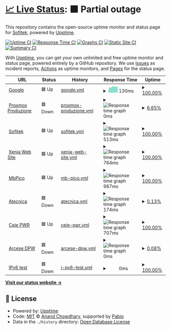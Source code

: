 # [📈 Live Status](https://status.sofitek.it): <!--live status--> **🟧 Partial outage**

This repository contains the open-source uptime monitor and status page for [Sofitek](https://status.sofitek.it), powered by [Upptime](https://github.com/upptime/upptime).

[![Uptime CI](https://github.com/Sofitek/upptime/workflows/Uptime%20CI/badge.svg)](https://github.com/Sofitek/upptime/actions?query=workflow%3A%22Uptime+CI%22)
[![Response Time CI](https://github.com/Sofitek/upptime/workflows/Response%20Time%20CI/badge.svg)](https://github.com/Sofitek/upptime/actions?query=workflow%3A%22Response+Time+CI%22)
[![Graphs CI](https://github.com/Sofitek/upptime/workflows/Graphs%20CI/badge.svg)](https://github.com/Sofitek/upptime/actions?query=workflow%3A%22Graphs+CI%22)
[![Static Site CI](https://github.com/Sofitek/upptime/workflows/Static%20Site%20CI/badge.svg)](https://github.com/Sofitek/upptime/actions?query=workflow%3A%22Static+Site+CI%22)
[![Summary CI](https://github.com/Sofitek/upptime/workflows/Summary%20CI/badge.svg)](https://github.com/Sofitek/upptime/actions?query=workflow%3A%22Summary+CI%22)

With [Upptime](https://upptime.js.org), you can get your own unlimited and free uptime monitor and status page, powered entirely by a GitHub repository. We use [Issues](https://github.com/Sofitek/upptime/issues) as incident reports, [Actions](https://github.com/Sofitek/upptime/actions) as uptime monitors, and [Pages](https://status.sofitek.it) for the status page.

<!--start: status pages-->
<!-- This summary is generated by Upptime (https://github.com/upptime/upptime) -->
<!-- Do not edit this manually, your changes will be overwritten -->
<!-- prettier-ignore -->
| URL | Status | History | Response Time | Uptime |
| --- | ------ | ------- | ------------- | ------ |
| <img alt="" src="https://icons.duckduckgo.com/ip3/www.google.com.ico" height="13"> [Google](https://www.google.com) | 🟩 Up | [google.yml](https://github.com/sofitekit/upptime/commits/HEAD/history/google.yml) | <details><summary><img alt="Response time graph" src="./graphs/google/response-time-week.png" height="20"> 130ms</summary><br><a href="https://status.sofitek.it/history/google"><img alt="Response time 130" src="https://img.shields.io/endpoint?url=https%3A%2F%2Fraw.githubusercontent.com%2Fsofitekit%2Fupptime%2FHEAD%2Fapi%2Fgoogle%2Fresponse-time.json"></a><br><a href="https://status.sofitek.it/history/google"><img alt="24-hour response time 130" src="https://img.shields.io/endpoint?url=https%3A%2F%2Fraw.githubusercontent.com%2Fsofitekit%2Fupptime%2FHEAD%2Fapi%2Fgoogle%2Fresponse-time-day.json"></a><br><a href="https://status.sofitek.it/history/google"><img alt="7-day response time 130" src="https://img.shields.io/endpoint?url=https%3A%2F%2Fraw.githubusercontent.com%2Fsofitekit%2Fupptime%2FHEAD%2Fapi%2Fgoogle%2Fresponse-time-week.json"></a><br><a href="https://status.sofitek.it/history/google"><img alt="30-day response time 130" src="https://img.shields.io/endpoint?url=https%3A%2F%2Fraw.githubusercontent.com%2Fsofitekit%2Fupptime%2FHEAD%2Fapi%2Fgoogle%2Fresponse-time-month.json"></a><br><a href="https://status.sofitek.it/history/google"><img alt="1-year response time 130" src="https://img.shields.io/endpoint?url=https%3A%2F%2Fraw.githubusercontent.com%2Fsofitekit%2Fupptime%2FHEAD%2Fapi%2Fgoogle%2Fresponse-time-year.json"></a></details> | <details><summary><a href="https://status.sofitek.it/history/google">100.00%</a></summary><a href="https://status.sofitek.it/history/google"><img alt="All-time uptime 100.00%" src="https://img.shields.io/endpoint?url=https%3A%2F%2Fraw.githubusercontent.com%2Fsofitekit%2Fupptime%2FHEAD%2Fapi%2Fgoogle%2Fuptime.json"></a><br><a href="https://status.sofitek.it/history/google"><img alt="24-hour uptime 100.00%" src="https://img.shields.io/endpoint?url=https%3A%2F%2Fraw.githubusercontent.com%2Fsofitekit%2Fupptime%2FHEAD%2Fapi%2Fgoogle%2Fuptime-day.json"></a><br><a href="https://status.sofitek.it/history/google"><img alt="7-day uptime 100.00%" src="https://img.shields.io/endpoint?url=https%3A%2F%2Fraw.githubusercontent.com%2Fsofitekit%2Fupptime%2FHEAD%2Fapi%2Fgoogle%2Fuptime-week.json"></a><br><a href="https://status.sofitek.it/history/google"><img alt="30-day uptime 100.00%" src="https://img.shields.io/endpoint?url=https%3A%2F%2Fraw.githubusercontent.com%2Fsofitekit%2Fupptime%2FHEAD%2Fapi%2Fgoogle%2Fuptime-month.json"></a><br><a href="https://status.sofitek.it/history/google"><img alt="1-year uptime 100.00%" src="https://img.shields.io/endpoint?url=https%3A%2F%2Fraw.githubusercontent.com%2Fsofitekit%2Fupptime%2FHEAD%2Fapi%2Fgoogle%2Fuptime-year.json"></a></details>
| <img alt="" src="https://icons.duckduckgo.com/ip3/pmx-master.sofitek.it.ico" height="13"> [Proxmox Produzione](https://pmx-master.sofitek.it) | 🟥 Down | [proxmox-produzione.yml](https://github.com/sofitekit/upptime/commits/HEAD/history/proxmox-produzione.yml) | <details><summary><img alt="Response time graph" src="./graphs/proxmox-produzione/response-time-week.png" height="20"> 0ms</summary><br><a href="https://status.sofitek.it/history/proxmox-produzione"><img alt="Response time 0" src="https://img.shields.io/endpoint?url=https%3A%2F%2Fraw.githubusercontent.com%2Fsofitekit%2Fupptime%2FHEAD%2Fapi%2Fproxmox-produzione%2Fresponse-time.json"></a><br><a href="https://status.sofitek.it/history/proxmox-produzione"><img alt="24-hour response time 0" src="https://img.shields.io/endpoint?url=https%3A%2F%2Fraw.githubusercontent.com%2Fsofitekit%2Fupptime%2FHEAD%2Fapi%2Fproxmox-produzione%2Fresponse-time-day.json"></a><br><a href="https://status.sofitek.it/history/proxmox-produzione"><img alt="7-day response time 0" src="https://img.shields.io/endpoint?url=https%3A%2F%2Fraw.githubusercontent.com%2Fsofitekit%2Fupptime%2FHEAD%2Fapi%2Fproxmox-produzione%2Fresponse-time-week.json"></a><br><a href="https://status.sofitek.it/history/proxmox-produzione"><img alt="30-day response time 0" src="https://img.shields.io/endpoint?url=https%3A%2F%2Fraw.githubusercontent.com%2Fsofitekit%2Fupptime%2FHEAD%2Fapi%2Fproxmox-produzione%2Fresponse-time-month.json"></a><br><a href="https://status.sofitek.it/history/proxmox-produzione"><img alt="1-year response time 0" src="https://img.shields.io/endpoint?url=https%3A%2F%2Fraw.githubusercontent.com%2Fsofitekit%2Fupptime%2FHEAD%2Fapi%2Fproxmox-produzione%2Fresponse-time-year.json"></a></details> | <details><summary><a href="https://status.sofitek.it/history/proxmox-produzione">6.65%</a></summary><a href="https://status.sofitek.it/history/proxmox-produzione"><img alt="All-time uptime 6.65%" src="https://img.shields.io/endpoint?url=https%3A%2F%2Fraw.githubusercontent.com%2Fsofitekit%2Fupptime%2FHEAD%2Fapi%2Fproxmox-produzione%2Fuptime.json"></a><br><a href="https://status.sofitek.it/history/proxmox-produzione"><img alt="24-hour uptime 6.65%" src="https://img.shields.io/endpoint?url=https%3A%2F%2Fraw.githubusercontent.com%2Fsofitekit%2Fupptime%2FHEAD%2Fapi%2Fproxmox-produzione%2Fuptime-day.json"></a><br><a href="https://status.sofitek.it/history/proxmox-produzione"><img alt="7-day uptime 6.65%" src="https://img.shields.io/endpoint?url=https%3A%2F%2Fraw.githubusercontent.com%2Fsofitekit%2Fupptime%2FHEAD%2Fapi%2Fproxmox-produzione%2Fuptime-week.json"></a><br><a href="https://status.sofitek.it/history/proxmox-produzione"><img alt="30-day uptime 6.65%" src="https://img.shields.io/endpoint?url=https%3A%2F%2Fraw.githubusercontent.com%2Fsofitekit%2Fupptime%2FHEAD%2Fapi%2Fproxmox-produzione%2Fuptime-month.json"></a><br><a href="https://status.sofitek.it/history/proxmox-produzione"><img alt="1-year uptime 6.65%" src="https://img.shields.io/endpoint?url=https%3A%2F%2Fraw.githubusercontent.com%2Fsofitekit%2Fupptime%2FHEAD%2Fapi%2Fproxmox-produzione%2Fuptime-year.json"></a></details>
| <img alt="" src="https://icons.duckduckgo.com/ip3/sofitek.it.ico" height="13"> [Sofitek](https://sofitek.it) | 🟩 Up | [sofitek.yml](https://github.com/sofitekit/upptime/commits/HEAD/history/sofitek.yml) | <details><summary><img alt="Response time graph" src="./graphs/sofitek/response-time-week.png" height="20"> 513ms</summary><br><a href="https://status.sofitek.it/history/sofitek"><img alt="Response time 513" src="https://img.shields.io/endpoint?url=https%3A%2F%2Fraw.githubusercontent.com%2Fsofitekit%2Fupptime%2FHEAD%2Fapi%2Fsofitek%2Fresponse-time.json"></a><br><a href="https://status.sofitek.it/history/sofitek"><img alt="24-hour response time 513" src="https://img.shields.io/endpoint?url=https%3A%2F%2Fraw.githubusercontent.com%2Fsofitekit%2Fupptime%2FHEAD%2Fapi%2Fsofitek%2Fresponse-time-day.json"></a><br><a href="https://status.sofitek.it/history/sofitek"><img alt="7-day response time 513" src="https://img.shields.io/endpoint?url=https%3A%2F%2Fraw.githubusercontent.com%2Fsofitekit%2Fupptime%2FHEAD%2Fapi%2Fsofitek%2Fresponse-time-week.json"></a><br><a href="https://status.sofitek.it/history/sofitek"><img alt="30-day response time 513" src="https://img.shields.io/endpoint?url=https%3A%2F%2Fraw.githubusercontent.com%2Fsofitekit%2Fupptime%2FHEAD%2Fapi%2Fsofitek%2Fresponse-time-month.json"></a><br><a href="https://status.sofitek.it/history/sofitek"><img alt="1-year response time 513" src="https://img.shields.io/endpoint?url=https%3A%2F%2Fraw.githubusercontent.com%2Fsofitekit%2Fupptime%2FHEAD%2Fapi%2Fsofitek%2Fresponse-time-year.json"></a></details> | <details><summary><a href="https://status.sofitek.it/history/sofitek">100.00%</a></summary><a href="https://status.sofitek.it/history/sofitek"><img alt="All-time uptime 100.00%" src="https://img.shields.io/endpoint?url=https%3A%2F%2Fraw.githubusercontent.com%2Fsofitekit%2Fupptime%2FHEAD%2Fapi%2Fsofitek%2Fuptime.json"></a><br><a href="https://status.sofitek.it/history/sofitek"><img alt="24-hour uptime 100.00%" src="https://img.shields.io/endpoint?url=https%3A%2F%2Fraw.githubusercontent.com%2Fsofitekit%2Fupptime%2FHEAD%2Fapi%2Fsofitek%2Fuptime-day.json"></a><br><a href="https://status.sofitek.it/history/sofitek"><img alt="7-day uptime 100.00%" src="https://img.shields.io/endpoint?url=https%3A%2F%2Fraw.githubusercontent.com%2Fsofitekit%2Fupptime%2FHEAD%2Fapi%2Fsofitek%2Fuptime-week.json"></a><br><a href="https://status.sofitek.it/history/sofitek"><img alt="30-day uptime 100.00%" src="https://img.shields.io/endpoint?url=https%3A%2F%2Fraw.githubusercontent.com%2Fsofitekit%2Fupptime%2FHEAD%2Fapi%2Fsofitek%2Fuptime-month.json"></a><br><a href="https://status.sofitek.it/history/sofitek"><img alt="1-year uptime 100.00%" src="https://img.shields.io/endpoint?url=https%3A%2F%2Fraw.githubusercontent.com%2Fsofitekit%2Fupptime%2FHEAD%2Fapi%2Fsofitek%2Fuptime-year.json"></a></details>
| <img alt="" src="https://icons.duckduckgo.com/ip3/www.xeniahs.com.ico" height="13"> [Xenia Web Site](https://www.xeniahs.com) | 🟩 Up | [xenia-web-site.yml](https://github.com/sofitekit/upptime/commits/HEAD/history/xenia-web-site.yml) | <details><summary><img alt="Response time graph" src="./graphs/xenia-web-site/response-time-week.png" height="20"> 764ms</summary><br><a href="https://status.sofitek.it/history/xenia-web-site"><img alt="Response time 764" src="https://img.shields.io/endpoint?url=https%3A%2F%2Fraw.githubusercontent.com%2Fsofitekit%2Fupptime%2FHEAD%2Fapi%2Fxenia-web-site%2Fresponse-time.json"></a><br><a href="https://status.sofitek.it/history/xenia-web-site"><img alt="24-hour response time 764" src="https://img.shields.io/endpoint?url=https%3A%2F%2Fraw.githubusercontent.com%2Fsofitekit%2Fupptime%2FHEAD%2Fapi%2Fxenia-web-site%2Fresponse-time-day.json"></a><br><a href="https://status.sofitek.it/history/xenia-web-site"><img alt="7-day response time 764" src="https://img.shields.io/endpoint?url=https%3A%2F%2Fraw.githubusercontent.com%2Fsofitekit%2Fupptime%2FHEAD%2Fapi%2Fxenia-web-site%2Fresponse-time-week.json"></a><br><a href="https://status.sofitek.it/history/xenia-web-site"><img alt="30-day response time 764" src="https://img.shields.io/endpoint?url=https%3A%2F%2Fraw.githubusercontent.com%2Fsofitekit%2Fupptime%2FHEAD%2Fapi%2Fxenia-web-site%2Fresponse-time-month.json"></a><br><a href="https://status.sofitek.it/history/xenia-web-site"><img alt="1-year response time 764" src="https://img.shields.io/endpoint?url=https%3A%2F%2Fraw.githubusercontent.com%2Fsofitekit%2Fupptime%2FHEAD%2Fapi%2Fxenia-web-site%2Fresponse-time-year.json"></a></details> | <details><summary><a href="https://status.sofitek.it/history/xenia-web-site">100.00%</a></summary><a href="https://status.sofitek.it/history/xenia-web-site"><img alt="All-time uptime 100.00%" src="https://img.shields.io/endpoint?url=https%3A%2F%2Fraw.githubusercontent.com%2Fsofitekit%2Fupptime%2FHEAD%2Fapi%2Fxenia-web-site%2Fuptime.json"></a><br><a href="https://status.sofitek.it/history/xenia-web-site"><img alt="24-hour uptime 100.00%" src="https://img.shields.io/endpoint?url=https%3A%2F%2Fraw.githubusercontent.com%2Fsofitekit%2Fupptime%2FHEAD%2Fapi%2Fxenia-web-site%2Fuptime-day.json"></a><br><a href="https://status.sofitek.it/history/xenia-web-site"><img alt="7-day uptime 100.00%" src="https://img.shields.io/endpoint?url=https%3A%2F%2Fraw.githubusercontent.com%2Fsofitekit%2Fupptime%2FHEAD%2Fapi%2Fxenia-web-site%2Fuptime-week.json"></a><br><a href="https://status.sofitek.it/history/xenia-web-site"><img alt="30-day uptime 100.00%" src="https://img.shields.io/endpoint?url=https%3A%2F%2Fraw.githubusercontent.com%2Fsofitekit%2Fupptime%2FHEAD%2Fapi%2Fxenia-web-site%2Fuptime-month.json"></a><br><a href="https://status.sofitek.it/history/xenia-web-site"><img alt="1-year uptime 100.00%" src="https://img.shields.io/endpoint?url=https%3A%2F%2Fraw.githubusercontent.com%2Fsofitekit%2Fupptime%2FHEAD%2Fapi%2Fxenia-web-site%2Fuptime-year.json"></a></details>
| <img alt="" src="https://icons.duckduckgo.com/ip3/www.mbpico.it.ico" height="13"> [MbPico](https://www.mbpico.it) | 🟩 Up | [mb-pico.yml](https://github.com/sofitekit/upptime/commits/HEAD/history/mb-pico.yml) | <details><summary><img alt="Response time graph" src="./graphs/mb-pico/response-time-week.png" height="20"> 987ms</summary><br><a href="https://status.sofitek.it/history/mb-pico"><img alt="Response time 987" src="https://img.shields.io/endpoint?url=https%3A%2F%2Fraw.githubusercontent.com%2Fsofitekit%2Fupptime%2FHEAD%2Fapi%2Fmb-pico%2Fresponse-time.json"></a><br><a href="https://status.sofitek.it/history/mb-pico"><img alt="24-hour response time 987" src="https://img.shields.io/endpoint?url=https%3A%2F%2Fraw.githubusercontent.com%2Fsofitekit%2Fupptime%2FHEAD%2Fapi%2Fmb-pico%2Fresponse-time-day.json"></a><br><a href="https://status.sofitek.it/history/mb-pico"><img alt="7-day response time 987" src="https://img.shields.io/endpoint?url=https%3A%2F%2Fraw.githubusercontent.com%2Fsofitekit%2Fupptime%2FHEAD%2Fapi%2Fmb-pico%2Fresponse-time-week.json"></a><br><a href="https://status.sofitek.it/history/mb-pico"><img alt="30-day response time 987" src="https://img.shields.io/endpoint?url=https%3A%2F%2Fraw.githubusercontent.com%2Fsofitekit%2Fupptime%2FHEAD%2Fapi%2Fmb-pico%2Fresponse-time-month.json"></a><br><a href="https://status.sofitek.it/history/mb-pico"><img alt="1-year response time 987" src="https://img.shields.io/endpoint?url=https%3A%2F%2Fraw.githubusercontent.com%2Fsofitekit%2Fupptime%2FHEAD%2Fapi%2Fmb-pico%2Fresponse-time-year.json"></a></details> | <details><summary><a href="https://status.sofitek.it/history/mb-pico">100.00%</a></summary><a href="https://status.sofitek.it/history/mb-pico"><img alt="All-time uptime 100.00%" src="https://img.shields.io/endpoint?url=https%3A%2F%2Fraw.githubusercontent.com%2Fsofitekit%2Fupptime%2FHEAD%2Fapi%2Fmb-pico%2Fuptime.json"></a><br><a href="https://status.sofitek.it/history/mb-pico"><img alt="24-hour uptime 100.00%" src="https://img.shields.io/endpoint?url=https%3A%2F%2Fraw.githubusercontent.com%2Fsofitekit%2Fupptime%2FHEAD%2Fapi%2Fmb-pico%2Fuptime-day.json"></a><br><a href="https://status.sofitek.it/history/mb-pico"><img alt="7-day uptime 100.00%" src="https://img.shields.io/endpoint?url=https%3A%2F%2Fraw.githubusercontent.com%2Fsofitekit%2Fupptime%2FHEAD%2Fapi%2Fmb-pico%2Fuptime-week.json"></a><br><a href="https://status.sofitek.it/history/mb-pico"><img alt="30-day uptime 100.00%" src="https://img.shields.io/endpoint?url=https%3A%2F%2Fraw.githubusercontent.com%2Fsofitekit%2Fupptime%2FHEAD%2Fapi%2Fmb-pico%2Fuptime-month.json"></a><br><a href="https://status.sofitek.it/history/mb-pico"><img alt="1-year uptime 100.00%" src="https://img.shields.io/endpoint?url=https%3A%2F%2Fraw.githubusercontent.com%2Fsofitekit%2Fupptime%2FHEAD%2Fapi%2Fmb-pico%2Fuptime-year.json"></a></details>
| <img alt="" src="https://icons.duckduckgo.com/ip3/www.atecnica.it.ico" height="13"> [Atecnica](https://www.atecnica.it) | 🟥 Down | [atecnica.yml](https://github.com/sofitekit/upptime/commits/HEAD/history/atecnica.yml) | <details><summary><img alt="Response time graph" src="./graphs/atecnica/response-time-week.png" height="20"> 174ms</summary><br><a href="https://status.sofitek.it/history/atecnica"><img alt="Response time 174" src="https://img.shields.io/endpoint?url=https%3A%2F%2Fraw.githubusercontent.com%2Fsofitekit%2Fupptime%2FHEAD%2Fapi%2Fatecnica%2Fresponse-time.json"></a><br><a href="https://status.sofitek.it/history/atecnica"><img alt="24-hour response time 174" src="https://img.shields.io/endpoint?url=https%3A%2F%2Fraw.githubusercontent.com%2Fsofitekit%2Fupptime%2FHEAD%2Fapi%2Fatecnica%2Fresponse-time-day.json"></a><br><a href="https://status.sofitek.it/history/atecnica"><img alt="7-day response time 174" src="https://img.shields.io/endpoint?url=https%3A%2F%2Fraw.githubusercontent.com%2Fsofitekit%2Fupptime%2FHEAD%2Fapi%2Fatecnica%2Fresponse-time-week.json"></a><br><a href="https://status.sofitek.it/history/atecnica"><img alt="30-day response time 174" src="https://img.shields.io/endpoint?url=https%3A%2F%2Fraw.githubusercontent.com%2Fsofitekit%2Fupptime%2FHEAD%2Fapi%2Fatecnica%2Fresponse-time-month.json"></a><br><a href="https://status.sofitek.it/history/atecnica"><img alt="1-year response time 174" src="https://img.shields.io/endpoint?url=https%3A%2F%2Fraw.githubusercontent.com%2Fsofitekit%2Fupptime%2FHEAD%2Fapi%2Fatecnica%2Fresponse-time-year.json"></a></details> | <details><summary><a href="https://status.sofitek.it/history/atecnica">0.13%</a></summary><a href="https://status.sofitek.it/history/atecnica"><img alt="All-time uptime 0.13%" src="https://img.shields.io/endpoint?url=https%3A%2F%2Fraw.githubusercontent.com%2Fsofitekit%2Fupptime%2FHEAD%2Fapi%2Fatecnica%2Fuptime.json"></a><br><a href="https://status.sofitek.it/history/atecnica"><img alt="24-hour uptime 0.13%" src="https://img.shields.io/endpoint?url=https%3A%2F%2Fraw.githubusercontent.com%2Fsofitekit%2Fupptime%2FHEAD%2Fapi%2Fatecnica%2Fuptime-day.json"></a><br><a href="https://status.sofitek.it/history/atecnica"><img alt="7-day uptime 0.13%" src="https://img.shields.io/endpoint?url=https%3A%2F%2Fraw.githubusercontent.com%2Fsofitekit%2Fupptime%2FHEAD%2Fapi%2Fatecnica%2Fuptime-week.json"></a><br><a href="https://status.sofitek.it/history/atecnica"><img alt="30-day uptime 0.13%" src="https://img.shields.io/endpoint?url=https%3A%2F%2Fraw.githubusercontent.com%2Fsofitekit%2Fupptime%2FHEAD%2Fapi%2Fatecnica%2Fuptime-month.json"></a><br><a href="https://status.sofitek.it/history/atecnica"><img alt="1-year uptime 0.13%" src="https://img.shields.io/endpoint?url=https%3A%2F%2Fraw.githubusercontent.com%2Fsofitekit%2Fupptime%2FHEAD%2Fapi%2Fatecnica%2Fuptime-year.json"></a></details>
| <img alt="" src="https://icons.duckduckgo.com/ip3/management.ceiepower.it.ico" height="13"> [Ceie PWR](https://management.ceiepower.it) | 🟩 Up | [ceie-pwr.yml](https://github.com/sofitekit/upptime/commits/HEAD/history/ceie-pwr.yml) | <details><summary><img alt="Response time graph" src="./graphs/ceie-pwr/response-time-week.png" height="20"> 707ms</summary><br><a href="https://status.sofitek.it/history/ceie-pwr"><img alt="Response time 707" src="https://img.shields.io/endpoint?url=https%3A%2F%2Fraw.githubusercontent.com%2Fsofitekit%2Fupptime%2FHEAD%2Fapi%2Fceie-pwr%2Fresponse-time.json"></a><br><a href="https://status.sofitek.it/history/ceie-pwr"><img alt="24-hour response time 707" src="https://img.shields.io/endpoint?url=https%3A%2F%2Fraw.githubusercontent.com%2Fsofitekit%2Fupptime%2FHEAD%2Fapi%2Fceie-pwr%2Fresponse-time-day.json"></a><br><a href="https://status.sofitek.it/history/ceie-pwr"><img alt="7-day response time 707" src="https://img.shields.io/endpoint?url=https%3A%2F%2Fraw.githubusercontent.com%2Fsofitekit%2Fupptime%2FHEAD%2Fapi%2Fceie-pwr%2Fresponse-time-week.json"></a><br><a href="https://status.sofitek.it/history/ceie-pwr"><img alt="30-day response time 707" src="https://img.shields.io/endpoint?url=https%3A%2F%2Fraw.githubusercontent.com%2Fsofitekit%2Fupptime%2FHEAD%2Fapi%2Fceie-pwr%2Fresponse-time-month.json"></a><br><a href="https://status.sofitek.it/history/ceie-pwr"><img alt="1-year response time 707" src="https://img.shields.io/endpoint?url=https%3A%2F%2Fraw.githubusercontent.com%2Fsofitekit%2Fupptime%2FHEAD%2Fapi%2Fceie-pwr%2Fresponse-time-year.json"></a></details> | <details><summary><a href="https://status.sofitek.it/history/ceie-pwr">100.00%</a></summary><a href="https://status.sofitek.it/history/ceie-pwr"><img alt="All-time uptime 100.00%" src="https://img.shields.io/endpoint?url=https%3A%2F%2Fraw.githubusercontent.com%2Fsofitekit%2Fupptime%2FHEAD%2Fapi%2Fceie-pwr%2Fuptime.json"></a><br><a href="https://status.sofitek.it/history/ceie-pwr"><img alt="24-hour uptime 100.00%" src="https://img.shields.io/endpoint?url=https%3A%2F%2Fraw.githubusercontent.com%2Fsofitekit%2Fupptime%2FHEAD%2Fapi%2Fceie-pwr%2Fuptime-day.json"></a><br><a href="https://status.sofitek.it/history/ceie-pwr"><img alt="7-day uptime 100.00%" src="https://img.shields.io/endpoint?url=https%3A%2F%2Fraw.githubusercontent.com%2Fsofitekit%2Fupptime%2FHEAD%2Fapi%2Fceie-pwr%2Fuptime-week.json"></a><br><a href="https://status.sofitek.it/history/ceie-pwr"><img alt="30-day uptime 100.00%" src="https://img.shields.io/endpoint?url=https%3A%2F%2Fraw.githubusercontent.com%2Fsofitekit%2Fupptime%2FHEAD%2Fapi%2Fceie-pwr%2Fuptime-month.json"></a><br><a href="https://status.sofitek.it/history/ceie-pwr"><img alt="1-year uptime 100.00%" src="https://img.shields.io/endpoint?url=https%3A%2F%2Fraw.githubusercontent.com%2Fsofitekit%2Fupptime%2FHEAD%2Fapi%2Fceie-pwr%2Fuptime-year.json"></a></details>
| <img alt="" src="https://icons.duckduckgo.com/ip3/gespre.arcedpworld.com.ico" height="13"> [Arcese DPW](https://gespre.arcedpworld.com) | 🟥 Down | [arcese-dpw.yml](https://github.com/sofitekit/upptime/commits/HEAD/history/arcese-dpw.yml) | <details><summary><img alt="Response time graph" src="./graphs/arcese-dpw/response-time-week.png" height="20"> 0ms</summary><br><a href="https://status.sofitek.it/history/arcese-dpw"><img alt="Response time 0" src="https://img.shields.io/endpoint?url=https%3A%2F%2Fraw.githubusercontent.com%2Fsofitekit%2Fupptime%2FHEAD%2Fapi%2Farcese-dpw%2Fresponse-time.json"></a><br><a href="https://status.sofitek.it/history/arcese-dpw"><img alt="24-hour response time 0" src="https://img.shields.io/endpoint?url=https%3A%2F%2Fraw.githubusercontent.com%2Fsofitekit%2Fupptime%2FHEAD%2Fapi%2Farcese-dpw%2Fresponse-time-day.json"></a><br><a href="https://status.sofitek.it/history/arcese-dpw"><img alt="7-day response time 0" src="https://img.shields.io/endpoint?url=https%3A%2F%2Fraw.githubusercontent.com%2Fsofitekit%2Fupptime%2FHEAD%2Fapi%2Farcese-dpw%2Fresponse-time-week.json"></a><br><a href="https://status.sofitek.it/history/arcese-dpw"><img alt="30-day response time 0" src="https://img.shields.io/endpoint?url=https%3A%2F%2Fraw.githubusercontent.com%2Fsofitekit%2Fupptime%2FHEAD%2Fapi%2Farcese-dpw%2Fresponse-time-month.json"></a><br><a href="https://status.sofitek.it/history/arcese-dpw"><img alt="1-year response time 0" src="https://img.shields.io/endpoint?url=https%3A%2F%2Fraw.githubusercontent.com%2Fsofitekit%2Fupptime%2FHEAD%2Fapi%2Farcese-dpw%2Fresponse-time-year.json"></a></details> | <details><summary><a href="https://status.sofitek.it/history/arcese-dpw">0.08%</a></summary><a href="https://status.sofitek.it/history/arcese-dpw"><img alt="All-time uptime 0.08%" src="https://img.shields.io/endpoint?url=https%3A%2F%2Fraw.githubusercontent.com%2Fsofitekit%2Fupptime%2FHEAD%2Fapi%2Farcese-dpw%2Fuptime.json"></a><br><a href="https://status.sofitek.it/history/arcese-dpw"><img alt="24-hour uptime 0.08%" src="https://img.shields.io/endpoint?url=https%3A%2F%2Fraw.githubusercontent.com%2Fsofitekit%2Fupptime%2FHEAD%2Fapi%2Farcese-dpw%2Fuptime-day.json"></a><br><a href="https://status.sofitek.it/history/arcese-dpw"><img alt="7-day uptime 0.08%" src="https://img.shields.io/endpoint?url=https%3A%2F%2Fraw.githubusercontent.com%2Fsofitekit%2Fupptime%2FHEAD%2Fapi%2Farcese-dpw%2Fuptime-week.json"></a><br><a href="https://status.sofitek.it/history/arcese-dpw"><img alt="30-day uptime 0.08%" src="https://img.shields.io/endpoint?url=https%3A%2F%2Fraw.githubusercontent.com%2Fsofitekit%2Fupptime%2FHEAD%2Fapi%2Farcese-dpw%2Fuptime-month.json"></a><br><a href="https://status.sofitek.it/history/arcese-dpw"><img alt="1-year uptime 0.08%" src="https://img.shields.io/endpoint?url=https%3A%2F%2Fraw.githubusercontent.com%2Fsofitekit%2Fupptime%2FHEAD%2Fapi%2Farcese-dpw%2Fuptime-year.json"></a></details>
| <img alt="" src="https://icons.duckduckgo.com/ip3/null.ico" height="13"> [IPv6 test](forwardemail.net) | 🟥 Down | [i-pv6-test.yml](https://github.com/sofitekit/upptime/commits/HEAD/history/i-pv6-test.yml) | <details><summary><img alt="Response time graph" src="./graphs/i-pv6-test/response-time-week.png" height="20"> 0ms</summary><br><a href="https://status.sofitek.it/history/i-pv6-test"><img alt="Response time 0" src="https://img.shields.io/endpoint?url=https%3A%2F%2Fraw.githubusercontent.com%2Fsofitekit%2Fupptime%2FHEAD%2Fapi%2Fi-pv6-test%2Fresponse-time.json"></a><br><a href="https://status.sofitek.it/history/i-pv6-test"><img alt="24-hour response time 0" src="https://img.shields.io/endpoint?url=https%3A%2F%2Fraw.githubusercontent.com%2Fsofitekit%2Fupptime%2FHEAD%2Fapi%2Fi-pv6-test%2Fresponse-time-day.json"></a><br><a href="https://status.sofitek.it/history/i-pv6-test"><img alt="7-day response time 0" src="https://img.shields.io/endpoint?url=https%3A%2F%2Fraw.githubusercontent.com%2Fsofitekit%2Fupptime%2FHEAD%2Fapi%2Fi-pv6-test%2Fresponse-time-week.json"></a><br><a href="https://status.sofitek.it/history/i-pv6-test"><img alt="30-day response time 0" src="https://img.shields.io/endpoint?url=https%3A%2F%2Fraw.githubusercontent.com%2Fsofitekit%2Fupptime%2FHEAD%2Fapi%2Fi-pv6-test%2Fresponse-time-month.json"></a><br><a href="https://status.sofitek.it/history/i-pv6-test"><img alt="1-year response time 0" src="https://img.shields.io/endpoint?url=https%3A%2F%2Fraw.githubusercontent.com%2Fsofitekit%2Fupptime%2FHEAD%2Fapi%2Fi-pv6-test%2Fresponse-time-year.json"></a></details> | <details><summary><a href="https://status.sofitek.it/history/i-pv6-test">100.00%</a></summary><a href="https://status.sofitek.it/history/i-pv6-test"><img alt="All-time uptime 100.00%" src="https://img.shields.io/endpoint?url=https%3A%2F%2Fraw.githubusercontent.com%2Fsofitekit%2Fupptime%2FHEAD%2Fapi%2Fi-pv6-test%2Fuptime.json"></a><br><a href="https://status.sofitek.it/history/i-pv6-test"><img alt="24-hour uptime 100.00%" src="https://img.shields.io/endpoint?url=https%3A%2F%2Fraw.githubusercontent.com%2Fsofitekit%2Fupptime%2FHEAD%2Fapi%2Fi-pv6-test%2Fuptime-day.json"></a><br><a href="https://status.sofitek.it/history/i-pv6-test"><img alt="7-day uptime 100.00%" src="https://img.shields.io/endpoint?url=https%3A%2F%2Fraw.githubusercontent.com%2Fsofitekit%2Fupptime%2FHEAD%2Fapi%2Fi-pv6-test%2Fuptime-week.json"></a><br><a href="https://status.sofitek.it/history/i-pv6-test"><img alt="30-day uptime 100.00%" src="https://img.shields.io/endpoint?url=https%3A%2F%2Fraw.githubusercontent.com%2Fsofitekit%2Fupptime%2FHEAD%2Fapi%2Fi-pv6-test%2Fuptime-month.json"></a><br><a href="https://status.sofitek.it/history/i-pv6-test"><img alt="1-year uptime 100.00%" src="https://img.shields.io/endpoint?url=https%3A%2F%2Fraw.githubusercontent.com%2Fsofitekit%2Fupptime%2FHEAD%2Fapi%2Fi-pv6-test%2Fuptime-year.json"></a></details>

<!--end: status pages-->

[**Visit our status website →**](https://status.sofitek.it)

## 📄 License

- Powered by: [Upptime](https://github.com/upptime/upptime)
- Code: [MIT](./LICENSE) © [Anand Chowdhary](https://anandchowdhary.com), supported by [Pabio](https://pabio.com)
- Data in the `./history` directory: [Open Database License](https://opendatacommons.org/licenses/odbl/1-0/)
